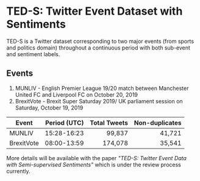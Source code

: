 # TED-S: Twitter Event Dataset with Sentiments

TED-S is a Twitter dataset corresponding to two major events (from sports and politics domain) throughout a continuous 
period with both sub-event and sentiment labels.

## Events
1. MUNLIV - English Premier League 19/20 match between Manchester United FC and Liverpool FC on October 20, 2019
2. BrexitVote - Brexit Super Saturday 2019/ UK parliament session on Saturday, October 19, 2019

| Event       | Period (UTC)| Total Tweets | Non-duplicates |
| ----------- | ----------: | -----------: | -------------: |
| MUNLIV      | 15:28-16:23 | 99,837       | 41,721         |
| BrexitVote  | 08:00-13:59 | 174,078      | 35,541         |

More details will be available with the paper <em>"TED-S: Twitter Event Data with Semi-supervised Sentiments"</em> which
 is under the review process currently.